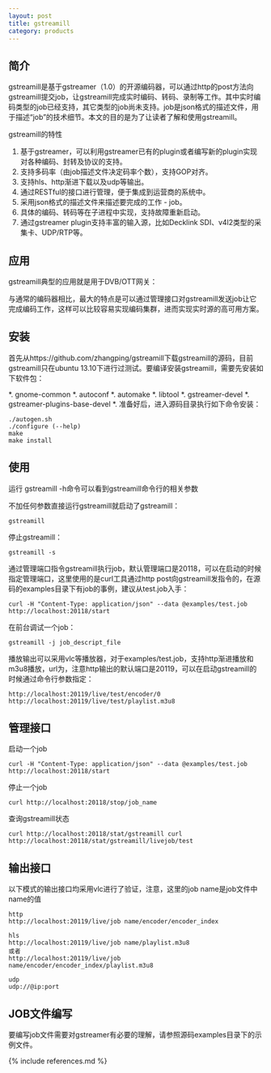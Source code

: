 ```yaml
---
layout: post
title: gstreamill
category: products
---
```


## 简介

gstreamill是基于gstreamer（1.0）的开源编码器，可以通过http的post方法向gstreamill提交job，让gstreamill完成实时编码、转码、录制等工作。其中实时编码类型的job已经支持，其它类型的job尚未支持。job是json格式的描述文件，用于描述“job”的技术细节。本文的目的是为了让读者了解和使用gstreamill。

gstreamill的特性

1. 基于gstreamer，可以利用gstreamer已有的plugin或者编写新的plugin实现对各种编码、封转及协议的支持。
1. 支持多码率（由job描述文件决定码率个数），支持GOP对齐。
1. 支持hls、http渐进下载以及udp等输出。
1. 通过RESTful的接口进行管理，便于集成到运营商的系统中。
1. 采用json格式的描述文件来描述要完成的工作 - job。
1. 具体的编码、转码等在子进程中实现，支持故障重新启动。
1. 通过gstreamer plugin支持丰富的输入源，比如Decklink SDI、v4l2类型的采集卡、UDP/RTP等。

## 应用

gstreamill典型的应用就是用于DVB/OTT网关：

与通常的编码器相比，最大的特点是可以通过管理接口对gstreamill发送job让它完成编码工作，这样可以比较容易实现编码集群，进而实现实时源的高可用方案。

## 安装

首先从https://github.com/zhangping/gstreamill下载gstreamill的源码，目前gstreamill只在ubuntu 13.10下进行过测试。要编译安装gstreamill，需要先安装如下软件包：

*. gnome-common
*. autoconf
*. automake
*. libtool
*. gstreamer-devel
*. gstreamer-plugins-base-devel
*. 准备好后，进入源码目录执行如下命令安装：

    ./autogen.sh
    ./configure (--help)
    make
    make install

## 使用

运行 gstreamill -h命令可以看到gstreamill命令行的相关参数

不加任何参数直接运行gstreamill就启动了gstreamill：

    gstreamill

停止gstreamill：

    gstreamill -s

通过管理端口指令gstreamill执行job，默认管理端口是20118，可以在启动的时候指定管理端口，这里使用的是curl工具通过http post向gstreamill发指令的，在源码的examples目录下有job的事例，建议从test.job入手：

    curl -H "Content-Type: application/json" --data @examples/test.job http://localhost:20118/start

在前台调试一个job：

    gstreamill -j job_descript_file

播放输出可以采用vlc等播放器，对于examples/test.job，支持http渐进播放和m3u8播放，url为，注意http输出的默认端口是20119，可以在启动gstreamill的时候通过命令行参数指定：

    http://localhost:20119/live/test/encoder/0
    http://localhost:20119/live/test/playlist.m3u8

## 管理接口

启动一个job

    curl -H "Content-Type: application/json" --data @examples/test.job http://localhost:20118/start

停止一个job

    curl http://localhost:20118/stop/job_name

查询gstreamill状态

    curl http://localhost:20118/stat/gstreamill curl http://localhost:20118/stat/gstreamill/livejob/test

## 输出接口

以下模式的输出接口均采用vlc进行了验证，注意，这里的job name是job文件中name的值

    http
    http://localhost:20119/live/job name/encoder/encoder_index

    hls
    http://localhost:20119/live/job name/playlist.m3u8
    或者
    http://localhost:20119/live/job name/encoder/encoder_index/playlist.m3u8

    udp
    udp://@ip:port

## JOB文件编写

要编写job文件需要对gstreamer有必要的理解，请参照源码examples目录下的示例文件。

{% include references.md %}
